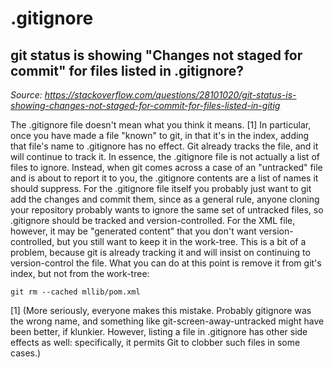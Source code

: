 # .gitignore

## git status is showing "Changes not staged for commit" for files listed in .gitignore?

_Source: https://stackoverflow.com/questions/28101020/git-status-is-showing-changes-not-staged-for-commit-for-files-listed-in-gitig_

The .gitignore file doesn't mean what you think it means. [1]
In particular, once you have made a file "known" to git, in that it's in the index, adding that file's name to .gitignore has no effect. Git already tracks the file, and it will continue to track it.
In essence, the .gitignore file is not actually a list of files to ignore. Instead, when git comes across a case of an "untracked" file and is about to report it to you, the .gitignore contents are a list of names it should suppress.
For the .gitignore file itself you probably just want to git add the changes and commit them, since as a general rule, anyone cloning your repository probably wants to ignore the same set of untracked files, so .gitignore should be tracked and version-controlled.
For the XML file, however, it may be "generated content" that you don't want version-controlled, but you still want to keep it in the work-tree. This is a bit of a problem, because git is already tracking it and will insist on continuing to version-control the file.
What you can do at this point is remove it from git's index, but not from the work-tree:

```
git rm --cached mllib/pom.xml
```


[1] (More seriously, everyone makes this mistake. Probably gitignore was the wrong name, and something like git-screen-away-untracked might have been better, if klunkier. However, listing a file in .gitignore has other side effects as well: specifically, it permits Git to clobber such files in some cases.)